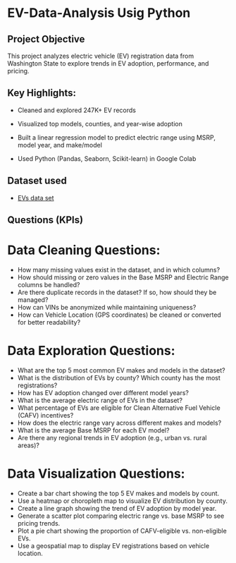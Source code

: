 # EV-Data-Analysis Usig Python
## Project Objective
This project analyzes electric vehicle (EV) registration data from Washington State to explore trends in EV adoption, performance, and pricing.

## Key Highlights:

* Cleaned and explored 247K+ EV records

* Visualized top models, counties, and year-wise adoption

* Built a linear regression model to predict electric range using MSRP, model year, and make/model

* Used Python (Pandas, Seaborn, Scikit-learn) in Google Colab

## Dataset used
- <a href="https://drive.google.com/file/d/1-rmtaxZ058aHY-Yn6n09Tq2tbiXsxD8v/view?usp=sharing"> EVs data set</a>

## Questions (KPIs)
# Data Cleaning Questions:
 - How many missing values exist in the dataset, and in which columns?
 - How should missing or zero values in the Base MSRP and Electric Range columns be handled?
 - Are there duplicate records in the dataset? If so, how should they be managed?
 - How can VINs be anonymized while maintaining uniqueness?
 - How can Vehicle Location (GPS coordinates) be cleaned or converted for better readability?
 # Data Exploration Questions:
 - What are the top 5 most common EV makes and models in the dataset?
 - What is the distribution of EVs by county? Which county has the most registrations?
 - How has EV adoption changed over different model years?
 - What is the average electric range of EVs in the dataset?
 - What percentage of EVs are eligible for Clean Alternative Fuel Vehicle (CAFV) incentives?
 - How does the electric range vary across different makes and models?
 - What is the average Base MSRP for each EV model?
 - Are there any regional trends in EV adoption (e.g., urban vs. rural areas)?
# Data Visualization Questions:
 - Create a bar chart showing the top 5 EV makes and models by count.
 - Use a heatmap or choropleth map to visualize EV distribution by county.
 - Create a line graph showing the trend of EV adoption by model year.
 - Generate a scatter plot comparing electric range vs. base MSRP to see pricing trends.
 - Plot a pie chart showing the proportion of CAFV-eligible vs. non-eligible EVs.
 - Use a geospatial map to display EV registrations based on vehicle location.
